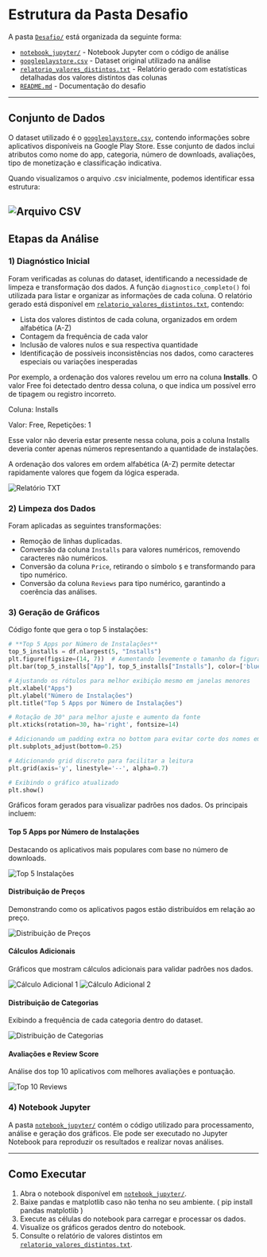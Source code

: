 # Estrutura da Pasta Desafio

A pasta [`Desafio/`](Desafio/) está organizada da seguinte forma:

- [`notebook_jupyter/`](notebook_jupyter/) - Notebook Jupyter com o código de análise
- [`googleplaystore.csv`](googleplaystore.csv) - Dataset original utilizado na análise
- [`relatorio_valores_distintos.txt`](relatorio_valores_distintos.txt) - Relatório gerado com estatísticas detalhadas dos valores distintos das colunas
- [`README.md`](README.md) - Documentação do desafio

---
## Conjunto de Dados

O dataset utilizado é o [`googleplaystore.csv`](googleplaystore.csv), contendo informações sobre aplicativos disponíveis na Google Play Store. Esse conjunto de dados inclui atributos como nome do app, categoria, número de downloads, avaliações, tipo de monetização e classificação indicativa.

Quando visualizamos o arquivo .csv inicialmente, podemos identificar essa estrutura:

![Arquivo CSV](../Evidencias/google_play_store_csv.png)
---
## Etapas da Análise

### 1) Diagnóstico Inicial

Foram verificadas as colunas do dataset, identificando a necessidade de limpeza e transformação dos dados. A função `diagnostico_completo()` foi utilizada para listar e organizar as informações de cada coluna. O relatório gerado está disponível em [`relatorio_valores_distintos.txt`](relatorio_valores_distintos.txt), contendo:

- Lista dos valores distintos de cada coluna, organizados em ordem alfabética (A-Z)
- Contagem da frequência de cada valor
- Inclusão de valores nulos e sua respectiva quantidade
- Identificação de possíveis inconsistências nos dados, como caracteres especiais ou variações inesperadas

Por exemplo, a ordenação dos valores revelou um erro na coluna **Installs**. O valor Free foi detectado dentro dessa coluna, o que indica um possível erro de tipagem ou registro incorreto.

Coluna: Installs

Valor: Free, Repetições: 1

Esse valor não deveria estar presente nessa coluna, pois a coluna Installs deveria conter apenas números representando a quantidade de instalações.

A ordenação dos valores em ordem alfabética (A-Z) permite detectar rapidamente valores que fogem da lógica esperada.

![Relatório TXT](../Evidencias/relatorio_txt.png)
### 2) Limpeza dos Dados

Foram aplicadas as seguintes transformações:
- Remoção de linhas duplicadas.
- Conversão da coluna `Installs` para valores numéricos, removendo caracteres não numéricos.
- Conversão da coluna `Price`, retirando o símbolo `$` e transformando para tipo numérico.
- Conversão da coluna `Reviews` para tipo numérico, garantindo a coerência das análises.

### 3) Geração de Gráficos

Código fonte que gera o top 5 instalações:
```python
# **Top 5 Apps por Número de Instalações**
top_5_installs = df.nlargest(5, "Installs")
plt.figure(figsize=(14, 7))  # Aumentando levemente o tamanho da figura
plt.bar(top_5_installs["App"], top_5_installs["Installs"], color=['blue', 'orange', 'green', 'red', 'purple'])

# Ajustando os rótulos para melhor exibição mesmo em janelas menores
plt.xlabel("Apps")
plt.ylabel("Número de Instalações")
plt.title("Top 5 Apps por Número de Instalações")

# Rotação de 30° para melhor ajuste e aumento da fonte
plt.xticks(rotation=30, ha='right', fontsize=14)

# Adicionando um padding extra no bottom para evitar corte dos nomes em janelas menores
plt.subplots_adjust(bottom=0.25)

# Adicionando grid discreto para facilitar a leitura
plt.grid(axis='y', linestyle='--', alpha=0.7)

# Exibindo o gráfico atualizado
plt.show()
```

Gráficos foram gerados para visualizar padrões nos dados. Os principais incluem:

#### **Top 5 Apps por Número de Instalações**
Destacando os aplicativos mais populares com base no número de downloads.

![Top 5 Instalações](../Evidencias/top_5_instalacao.png)

#### **Distribuição de Preços**
Demonstrando como os aplicativos pagos estão distribuídos em relação ao preço.

![Distribuição de Preços](../Evidencias/app_mais_caro_and_mature17.png)

#### **Cálculos Adicionais**
Gráficos que mostram cálculos adicionais para validar padrões nos dados.

![Cálculo Adicional 1](../Evidencias/calculo_adicional1.png)
![Cálculo Adicional 2](../Evidencias/calculo_adicional2.png)

#### **Distribuição de Categorias**
Exibindo a frequência de cada categoria dentro do dataset.

![Distribuição de Categorias](../Evidencias/pie_chart.png)

#### **Avaliações e Review Score**
Análise dos top 10 aplicativos com melhores avaliações e pontuação.

![Top 10 Reviews](../Evidencias/top10_review.png)

### 4) Notebook Jupyter

A pasta [`notebook_jupyter/`](notebook_jupyter/) contém o código utilizado para processamento, análise e geração dos gráficos. Ele pode ser executado no Jupyter Notebook para reproduzir os resultados e realizar novas análises.

---
## Como Executar

1. Abra o notebook disponível em [`notebook_jupyter/`](notebook_jupyter/).
2. Baixe pandas e matplotlib caso não tenha no seu ambiente. ( pip install pandas matplotlib )
3. Execute as células do notebook para carregar e processar os dados.
4. Visualize os gráficos gerados dentro do notebook.
5. Consulte o relatório de valores distintos em [`relatorio_valores_distintos.txt`](relatorio_valores_distintos.txt).

